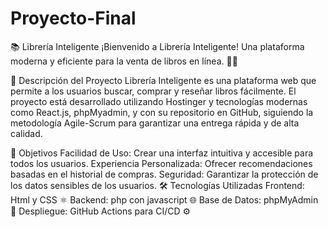 # Proyecto-Final
📚 Librería Inteligente
¡Bienvenido a Librería Inteligente! Una plataforma moderna y eficiente para la venta de libros en línea. 🛒📖

🚀 Descripción del Proyecto
Librería Inteligente es una plataforma web que permite a los usuarios buscar, comprar y reseñar libros fácilmente. El proyecto está desarrollado utilizando Hostinger y tecnologías modernas como React.js, phpMyadmin, y con su repositorio en GitHub, siguiendo la metodología Agile-Scrum para garantizar una entrega rápida y de alta calidad.

🎯 Objetivos
Facilidad de Uso: Crear una interfaz intuitiva y accesible para todos los usuarios.
Experiencia Personalizada: Ofrecer recomendaciones basadas en el historial de compras.
Seguridad: Garantizar la protección de los datos sensibles de los usuarios.
🛠️ Tecnologías Utilizadas
Frontend: Html y CSS ⚛️
Backend: php con javascript 🌐
Base de Datos: phpMyAdmin 🍃
Despliegue: GitHub Actions para CI/CD ⚙️
